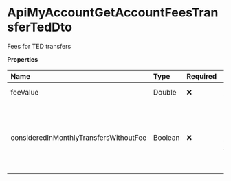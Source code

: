 # ApiMyAccountGetAccountFeesTransferTedDto

Fees for TED transfers

**Properties**

| Name                                   | Type    | Required | Description                                                             |
| :------------------------------------- | :------ | :------- | :---------------------------------------------------------------------- |
| feeValue                               | Double  | ❌       | Transfer fee via TED                                                    |
| consideredInMonthlyTransfersWithoutFee | Boolean | ❌       | Indicates whether the number of monthly free transactions considers TED |

<!-- This file was generated by liblab | https://liblab.com/ -->
